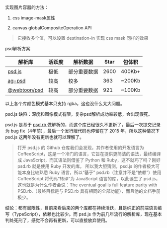 实现图片容器的方法：

1. css image-mask属性

2. canvas globalCompositeOperation API

> 它接收多个值，可以设置 destination-in 实现 css mask 同样的效果


psd解析方案


| 解析库 | 活跃度 | 解析数据 | Star | 包体积 |
| --- | --- | --- | --- | --- |
| [psd.js](https://github.com/meltingice/psd.js) | 极低 | 部分重要数据 | 2600 | 400Kb+ |
| [ag-psd](https://github.com/Agamnentzar/ag-psd) | 较高 | 校多 | 363 | ~200Kb |
| [@webtoon/psd](https://github.com/webtoon/psd) | 较高 | 部分重要数据 | 921 | ~100Kb |

以上各个库颜色模式基本只支持 rgba，这也没什么太大问题。

psd.js 缺陷：深度和图像模式有限，复杂psd解析成功率较低，会出现假死。

psd.js 是基于 [ psd.rb ](https://github.com/layervault/psd.rb) 做解析的，而这个库已经很久不更新了，最后一次提交记录为 bug fix（4年前），最后一个发行版代码也停留在了 2015 年，所以这种情况下 psd.js 这两年没有更新也就可以理解了。

> 打开 psd.js 的 Github 仓库我们会发现，其作者使用的开发语言为 CoffeeScript，这是一个冷门的语言，它旨在提供更简洁的语法，最终编译成 JavaScript，而其语法则借鉴了 Python 和 Ruby，这不就巧了吗？刚好 psd.rb 就是使用 Ruby 开发的库。
> 所以我大胆猜测，psd.js 的作者极大可能本身比较熟悉 Ruby 语言，所以“基于” psd.rb（注意并不是“依赖”）使用 CoffeeScript 将代码“转译”为 JavaScript 语言的库，以此诞生了 psd.js，这也就是为什么作者会说：The eventual goal is full feature parity with PSD.rb.（最终目标是与 PSD.rb 具有相同的全部功能），而且他的文档手册极少。

结论：都有局限性，目前来看后来的两个库都在持续活跃，且是纯正的前端语言编写（TypeScript），依赖也比较少。而 psd.js 作为前几年流行的解析库，现在基本判处死刑了，感觉不会再有更新，可以直接放弃使用。






